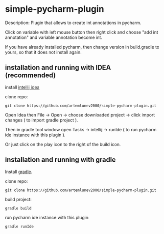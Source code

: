# simple-pycharm-plugin

Description:
Plugin that allows to create int annotations in pycharm.

Click on variable with left mouse button then right click and choose "add int annotation" and variable annotation become int.

If you have already installed pycharm, then change version in build.gradle to yours, so that it does not install again.

## installation and running with IDEA (recommended)

install [intellij idea](https://www.jetbrains.com/idea/)

clone repo:

```
git clone https://github.com/artemlunev2000/simple-pycharm-plugin.git
```

Open Idea then File -> Open -> choose downloaded project -> click import changes ( to import gradle project ).

Then in gradle tool window open Tasks -> intellij -> runIde ( to run pycharm ide instance with this plugin ).

Or just click on the play icon to the right of the build icon.

## installation and running with gradle

Install [gradle](https://gradle.org/install/).

clone repo:

```
git clone https://github.com/artemlunev2000/simple-pycharm-plugin.git
```

build project:

```
gradle build
```

run pycharm ide instance with this plugin:
```
gradle runIde
```

